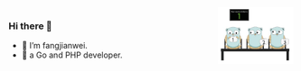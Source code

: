 <img align="right" height="100px" src="./icon.png">

### Hi there 👋


- 🔭 I’m fangjianwei.
- 🌱 a Go and PHP developer.
